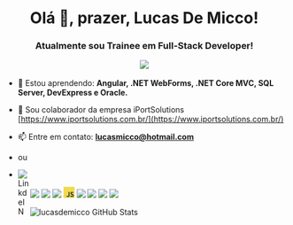 <h1 align="center">Olá 👋, prazer, Lucas De Micco!</h1>
<h3 align="center">Atualmente sou Trainee em Full-Stack Developer!</h3>
<p align="center"><img src=https://www.fabiosilvalima.net/wp-content/uploads/2017/04/fabiosilvalima-sairfazendo.gif width="250"></p>

- 🌱 Estou aprendendo: **Angular, .NET WebForms, .NET Core MVC, SQL Server, DevExpress e Oracle.**

- 🤝 Sou colaborador da empresa iPortSolutions [https://www.iportsolutions.com.br/](https://www.iportsolutions.com.br/)

- 📫 Entre em contato: **lucasmicco@hotmail.com** 
- ou
- <a target="_blank" href="https://www.linkedin.com/in/lucas-de-micco-a40b23208/">
  <img align="left" alt="LinkdeIN" width="22px" src="https://cdn.jsdelivr.net/npm/simple-icons@v3/icons/linkedin.svg" />
</a>



<code><img height="20" src="https://upload.wikimedia.org/wikipedia/commons/thumb/e/ee/.NET_Core_Logo.svg/1024px-.NET_Core_Logo.svg.png"></code>
<code><img height="20" src="https://iconape.com/wp-content/files/sh/51404/svg/c--4.svg"></code>
<code><img height="20" src="https://cdn.worldvectorlogo.com/logos/angular-icon.svg"></code>
<code><img height="20" src="https://raw.githubusercontent.com/github/explore/80688e429a7d4ef2fca1e82350fe8e3517d3494d/topics/javascript/javascript.png"></code>
<code><img height="20" src="https://icon-library.com/images/html5-icon/html5-icon-13.jpg"></code>
<code><img height="20" src="https://www.iconninja.com/files/64/358/407/css3-icon.svg"></code>
<code><img height="20" src="https://img.icons8.com/color/480/microsoft-sql-server.png"></code>
<code><img height="20" src="https://uxwing.com/wp-content/themes/uxwing/download/10-brands-and-social-media/oracle.png"></code>

![lucasdemicco GitHub Stats](https://github-readme-stats.vercel.app/api?username=lucasdemicco&show_icons=true)



